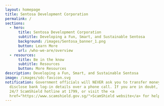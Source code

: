 ```yaml
---
layout: homepage
title: Sentosa Development Corporation
permalink: /
sections:
  - hero:
      title: Sentosa Development Corporation
      subtitle: Developing a Fun, Smart, and Sustainable Sentosa
      background: /images/Sentosa_banner_1.png
      button: Learn More
      url: /who-we-are/overview
  - resources:
      title: Be in the know
      subtitle: Resources
      button: More Resources
description: Developing a Fun, Smart, and Sustainable Sentosa
image: /images/sdc-favicon.svg
notification: Government officials will NEVER ask you to transfer money or
  disclose bank log-in details over a phone call. If you are in doubt, call the
  24/7 ScamShield hotline at 1799, or visit the <a
  href="https://www.scamshield.gov.sg/">ScamShield website</a> for help.
---
```

